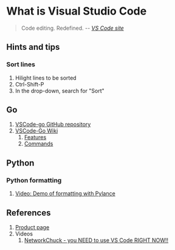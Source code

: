 # What is Visual Studio Code

> Code editing. Redefined.
> -- _[VS Code site]_

## Hints and tips

### Sort lines

1. Hilight lines to be sorted
1. Ctrl-Shift-P
1. In the drop-down, search for "Sort"

## Go

1. [VSCode-go GitHub repository]
1. [VSCode-Go Wiki]
   1. [Features]
   1. [Commands]

## Python

### Python formatting

1. [Video: Demo of formatting with Pylance]

## References

1. [Product page]
1. Videos
   1. [NetworkChuck - you NEED to use VS Code RIGHT NOW!!]

[Commands]: https://github.com/golang/vscode-go/wiki/commands
[Features]: https://github.com/golang/vscode-go/wiki/features
[NetworkChuck - you NEED to use VS Code RIGHT NOW!!]: https://www.youtube.com/watch?v=1ZfO149BJvg
[Product page]: https://code.visualstudio.com/
[Video: Demo of formatting with Pylance]: https://youtu.be/mt91AHxUyMw?t=719
[VS Code site]: https://code.visualstudio.com/
[VSCode-go GitHub repository]: https://github.com/golang/vscode-go
[VSCode-Go Wiki]: https://github.com/golang/vscode-go/wiki
